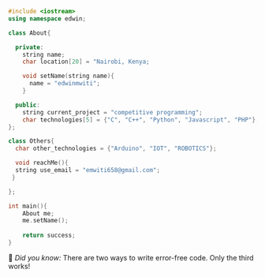 
```cpp
#include <iostream>
using namespace edwin;

class About{

  private:
    string name;
    char location[20] = "Nairobi, Kenya;

    void setName(string name){
      name = "edwinmwiti";
    }

  public:
    string current_project = "competitive programming";
    char technologies[5] = {"C", "C++", "Python", "Javascript", "PHP"};
};

class Others{
  char other_technologies = {"Arduino", "IOT", "ROBOTICS"};

  void reachMe(){
  string use_email = "emwiti658@gmail.com";
 }

};

int main(){
    About me;
    me.setName();
    
    return success;
}
```

💬 _Did you know:_ There are two ways to write error-free code. Only the third works!

